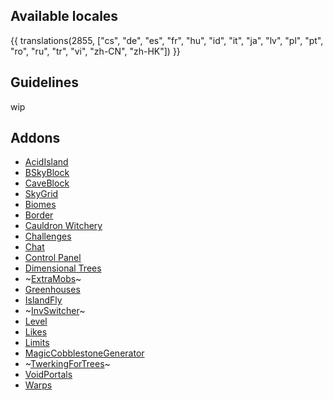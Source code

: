 ## Available locales

{{ translations(2855, ["cs", "de", "es", "fr", "hu", "id", "it", "ja", "lv", "pl", "pt", "ro", "ru", "tr", "vi", "zh-CN", "zh-HK"]) }}

## Guidelines
wip

## Addons
- [AcidIsland](/gamemodes/AcidIsland/Translate-AcidIsland)
- [BSkyBlock](/gamemodes/BSkyBlock/Translate-BSkyBlock)
- [CaveBlock](/gamemodes/CaveBlock/Translate-CaveBlock)
- [SkyGrid](/gamemodes/SkyGrid/Translate-SkyGrid)
- [Biomes](/addons/Biomes/Translate-Biomes)
- [Border](/addons/Border/Translate-Border)
- [Cauldron Witchery](/addons/CauldronWitchery/Translate-CauldronWitchery)
- [Challenges](/addons/Challenges/Translate-Challenges)
- [Chat](/addons/Chat/Translate-Chat)
- [Control Panel](/addons/ControlPanel/Translate-ControlPanel)
- [Dimensional Trees](/addons/DimensionalTrees/Translate-DimensionalTrees)
- ~[ExtraMobs](Addons)~
- [Greenhouses](/addons/Greenhouses/Translate-Greenhouses)
- [IslandFly](/addons/IslandFly/Translate-IslandFly)
- ~[InvSwitcher](Addons)~
- [Level](/addons/Level/Translate-Level)
- [Likes](/addons/Likes/Translate-Likes)
- [Limits](/addons/Limits/Translate-Limits)
- [MagicCobblestoneGenerator](/addons/MagicCobblestoneGenerator/Translate-MagicCobblestoneGenerator)
- ~[TwerkingForTrees](Addons)~
- [VoidPortals](/addons/VoidPortals/Translate-VoidPortals)
- [Warps](/addons/Warps/Translate-Warps)
